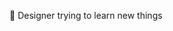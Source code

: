 🧪 Designer trying to learn new things 

<!---
ericklpc/ericklpc is a ✨ special ✨ repository because its `README.md` (this file) appears on your GitHub profile.
You can click the Preview link to take a look at your changes.
--->
